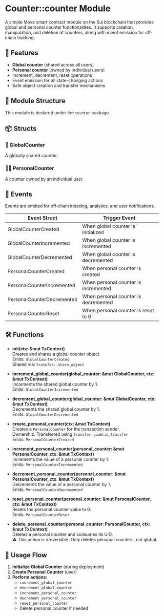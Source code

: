 # Counter::counter Module

A simple Move smart contract module on the Sui blockchain that provides global and personal counter functionalities. It supports creation, manipulation, and deletion of counters, along with event emission for off-chain tracking.

## 🔧 Features

- **Global counter** (shared across all users)
- **Personal counter** (owned by individual users)
- Increment, decrement, reset operations
- Event emission for all state-changing actions
- Safe object creation and transfer mechanisms

## 📁 Module Structure


This module is declared under the `counter` package. 

## 📦 Structs

### 🔢 GlobalCounter

A globally shared counter.


### 🙋‍♂️ PersonalCounter

A counter owned by an individual user.


## 📣 Events

Events are emitted for off-chain indexing, analytics, and user notifications.

| Event Struct               | Trigger Event                        |
|----------------------------|-------------------------------------|
| GlobalCounterCreated       | When global counter is initialized  |
| GlobalCounterIncremented   | When global counter is incremented  |
| GlobalCounterDecremented   | When global counter is decremented  |
| PersonalCounterCreated     | When personal counter is created    |
| PersonalCounterIncremented | When personal counter is incremented|
| PersonalCounterDecremented | When personal counter is decremented|
| PersonalCounterReset       | When personal counter is reset to 0 |


## 🛠️ Functions

- **init(ctx: &mut TxContext)**  
  Creates and shares a global counter object.  
  Emits: `GlobalCounterCreated`  
  Shared via: `transfer::share_object`

- **increment_global_counter(global_counter: &mut GlobalCounter, ctx: &mut TxContext)**  
  Increments the shared global counter by 1.  
  Emits: `GlobalCounterIncremented`

- **decrement_global_counter(global_counter: &mut GlobalCounter, ctx: &mut TxContext)**  
  Decrements the shared global counter by 1.  
  Emits: `GlobalCounterDecremented`

- **create_personal_counter(ctx: &mut TxContext)**  
  Creates a `PersonalCounter` for the transaction sender.  
  Ownership: Transferred using `transfer::public_transfer`  
  Emits: `PersonalCounterCreated`

- **increment_personal_counter(personal_counter: &mut PersonalCounter, ctx: &mut TxContext)**  
  Increments the value of a personal counter by 1.  
  Emits: `PersonalCounterIncremented`

- **decrement_personal_counter(personal_counter: &mut PersonalCounter, ctx: &mut TxContext)**  
  Decrements the value of a personal counter by 1.  
  Emits: `PersonalCounterDecremented`

- **reset_personal_counter(personal_counter: &mut PersonalCounter, ctx: &mut TxContext)**  
  Resets the personal counter value to 0.  
  Emits: `PersonalCounterReset`

- **delete_personal_counter(personal_counter: PersonalCounter, ctx: &mut TxContext)**  
  Deletes a personal counter and consumes its UID.  
  ⚠️ This action is irreversible. Only deletes personal counters, not global.


## 🧪 Usage Flow

1. **Initialize Global Counter** (during deployment)  
2. **Create Personal Counter** (user)  
3. **Perform actions:**  
   - `increment_global_counter`  
   - `decrement_global_counter`  
   - `increment_personal_counter`  
   - `decrement_personal_counter`  
   - `reset_personal_counter`  
   - Delete personal counter if needed





